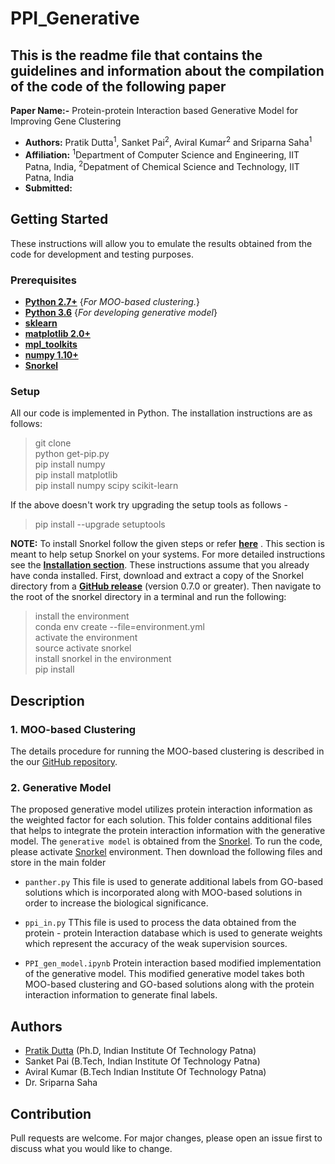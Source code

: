 # PPI_Generative

## This is the readme file that contains the guidelines and information about the compilation of the code of the following paper

**Paper Name:-** Protein-protein Interaction based Generative Model for Improving Gene Clustering

 

- **Authors:** Pratik Dutta<sup>1</sup>, Sanket Pai<sup>2</sup>, Aviral Kumar<sup>2</sup> and Sriparna Saha<sup>1</sup>
- **Affiliation:** <sup>1</sup>Department of Computer Science and Engineering, IIT Patna, India, <sup>2</sup>Depatment of Chemical Science and Technology, IIT Patna, India
- **Submitted:**

 
 ## Getting Started 
 These instructions will allow you to emulate the results obtained from the code for development and testing purposes.
 ### Prerequisites
* **[Python 2.7+](https://www.python.org/downloads/release/python-2713/)** {*For MOO-based clustering.*}
* **[Python 3.6](https://www.python.org/downloads/)** {*For developing generative model*}
* **[sklearn](https://scikit-learn.org/stable/install.html)**
* **[matplotlib 2.0+](https://matplotlib.org/users/installing.html)**
* **[mpl_toolkits](https://matplotlib.org/2.0.2/mpl_toolkits/index.html)**
* **[numpy 1.10+](https://pypi.org/project/numpy/)**
* **[Snorkel](https://github.com/HazyResearch/snorkel)**

### Setup
All our code is implemented in Python. The installation instructions are as follows:                                                       
> git clone                                                                                                     
> python get-pip.py                                                                                                                  
> pip install numpy                                                                                                                     
> pip install matplotlib                                                                                                                 
> pip install numpy scipy scikit-learn                                                                                                   

If the above doesn't work try upgrading the setup tools as follows -                                                                   
> pip install --upgrade setuptools

**NOTE:** To install Snorkel follow the given steps or refer **[here](https://github.com/HazyResearch/snorkel)** .
This section is meant to help setup Snorkel on your systems. For more detailed instructions see the **[Installation section](https://github.com/HazyResearch/snorkel#installation)**. These instructions assume that you already have conda installed.
First, download and extract a copy of the Snorkel directory from a **[GitHub release](https://github.com/HazyResearch/snorkel/releases)** (version 0.7.0 or greater). Then navigate to the root of the snorkel directory in a terminal and run the following:
> install the environment                                                                                                               
> conda env create --file=environment.yml                                                                                               
> activate the environment                                                                                                              
> source activate snorkel                                                                                                               
> install snorkel in the environment                                                                                                     
> pip install


## Description
### 1. MOO-based Clustering
The details procedure for running the MOO-based clustering is described in the our [GitHub repository](https://github.com/sduttap16/DeepEnsm). 

### 2. Generative Model
The proposed generative model utilizes protein interaction information as the weighted factor for each solution. This folder contains additional files that helps to integrate the protein interaction information with the generative model. The `generative model` is obtained from the [Snorkel](https://github.com/HazyResearch/snorkel). To run the code, please activate [Snorkel](https://github.com/HazyResearch/snorkel) environment. Then download the following files and store in the main folder

* `panther.py` This file is used to generate additional labels from GO-based solutions which is incorporated along with MOO-based solutions in order to increase the biological significance.

* `ppi_in.py` TThis file is used to process the data obtained from the protein - protein Interaction database which is used to generate weights which represent the accuracy of the weak supervision sources.

* `PPI_gen_model.ipynb`  Protein interaction based modified implementation of the generative model. This modified generative model takes both MOO-based clustering and GO-based solutions along with the protein interaction information to generate final labels.


## Authors
- [Pratik Dutta](http://www.iitp.ac.in/~pratik.pcs16/) (Ph.D, Indian Institute Of Technology Patna)
- Sanket Pai (B.Tech, Indian Institute Of Technology Patna)
- Aviral Kumar (B.Tech Indian Institute Of Technology Patna)
- Dr. Sriparna Saha

## Contribution
Pull requests are welcome. For major changes, please open an issue first to discuss what you would like to change.
